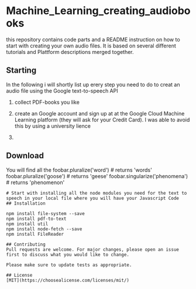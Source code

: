 # Machine_Learning_creating_audiobooks
this repository contains code parts and a README instruction on how to start with creating your own audio files. It is based on several different tutorials and Plattform descriptions merged together. 
## Starting
In the following i will shortly list up erery step you need to do to creat an audio file using the Google text-to-speech API 

1. collect PDF-books you like 

2. create an Google account and sign up at at the Google Cloud Machine Learning platform (they will ask for your Credit Card).
I was able to avoid this by using a university lience
3. 


## Download 
You will find all the 
foobar.pluralize('word') # returns 'words'
foobar.pluralize('goose') # returns 'geese'
foobar.singularize('phenomena') # returns 'phenomenon'
```
# Start with installing all the node modules you need for the text to speech in your local file where you will have your Javascript Code
## Installation

npm install file-system --save
npm install pdf-to-text
npm install util
npm install node-fetch --save
npm install FileReader

## Contributing
Pull requests are welcome. For major changes, please open an issue first to discuss what you would like to change.

Please make sure to update tests as appropriate.

## License
[MIT](https://choosealicense.com/licenses/mit/)

